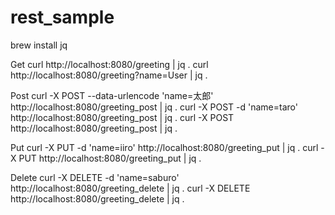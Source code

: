 # rest_sample

brew install jq


Get
curl http://localhost:8080/greeting | jq .
curl http://localhost:8080/greeting?name=User  | jq .


Post
curl -X POST --data-urlencode 'name=太郎' http://localhost:8080/greeting_post | jq .
curl -X POST -d 'name=taro' http://localhost:8080/greeting_post | jq .
curl -X POST http://localhost:8080/greeting_post | jq .


Put
curl -X PUT -d 'name=iiro' http://localhost:8080/greeting_put | jq .
curl -X PUT http://localhost:8080/greeting_put | jq .

Delete
curl -X DELETE -d 'name=saburo' http://localhost:8080/greeting_delete | jq .
curl -X DELETE http://localhost:8080/greeting_delete | jq .

